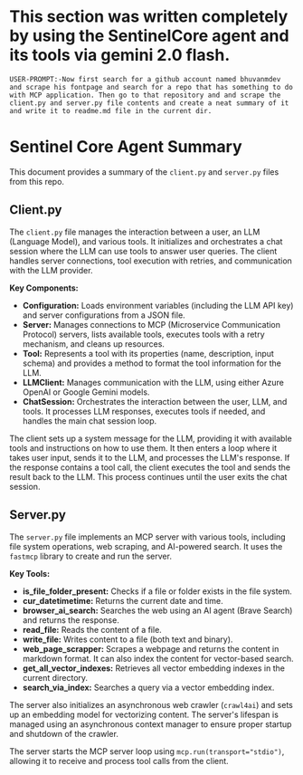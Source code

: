 # This section was written completely by using the SentinelCore agent and its tools via gemini 2.0 flash.

```
USER-PROMPT:-Now first search for a github account named bhuvanmdev and scrape his fontpage and search for a repo that has something to do with MCP application. Then go to that repository and and scrape the client.py and server.py file contents and create a neat summary of it and write it to readme.md file in the current dir.
``` 

# Sentinel Core Agent Summary

This document provides a summary of the `client.py` and `server.py` files from this repo.

## Client.py

The `client.py` file manages the interaction between a user, an LLM (Language Model), and various tools. It initializes and orchestrates a chat session where the LLM can use tools to answer user queries. The client handles server connections, tool execution with retries, and communication with the LLM provider.

**Key Components:**

*   **Configuration:** Loads environment variables (including the LLM API key) and server configurations from a JSON file.
*   **Server:** Manages connections to MCP (Microservice Communication Protocol) servers, lists available tools, executes tools with a retry mechanism, and cleans up resources.
*   **Tool:** Represents a tool with its properties (name, description, input schema) and provides a method to format the tool information for the LLM.
*   **LLMClient:** Manages communication with the LLM, using either Azure OpenAI or Google Gemini models.
*   **ChatSession:** Orchestrates the interaction between the user, LLM, and tools. It processes LLM responses, executes tools if needed, and handles the main chat session loop.

The client sets up a system message for the LLM, providing it with available tools and instructions on how to use them. It then enters a loop where it takes user input, sends it to the LLM, and processes the LLM's response. If the response contains a tool call, the client executes the tool and sends the result back to the LLM. This process continues until the user exits the chat session.

## Server.py

The `server.py` file implements an MCP server with various tools, including file system operations, web scraping, and AI-powered search. It uses the `fastmcp` library to create and run the server.

**Key Tools:**

*   **is_file_folder_present:** Checks if a file or folder exists in the file system.
*   **cur_datetimetime:** Returns the current date and time.
*   **browser_ai_search:** Searches the web using an AI agent (Brave Search) and returns the response.
*   **read_file:** Reads the content of a file.
*   **write_file:** Writes content to a file (both text and binary).
*   **web_page_scrapper:** Scrapes a webpage and returns the content in markdown format. It can also index the content for vector-based search.
*   **get_all_vector_indexes:** Retrieves all vector embedding indexes in the current directory.
*   **search_via_index:** Searches a query via a vector embedding index.

The server also initializes an asynchronous web crawler (`crawl4ai`) and sets up an embedding model for vectorizing content. The server's lifespan is managed using an asynchronous context manager to ensure proper startup and shutdown of the crawler.

The server starts the MCP server loop using `mcp.run(transport="stdio")`, allowing it to receive and process tool calls from the client.
